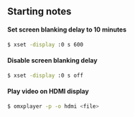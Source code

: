 ## Starting notes

#### Set screen blanking delay to 10 minutes

```bash
$ xset -display :0 s 600
```

#### Disable screen blanking delay

```bash
$ xset -display :0 s off
```

#### Play video on HDMI display

```bash
$ omxplayer -p -o hdmi <file>
```

